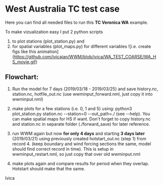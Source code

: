 # West Australia TC test case 
Here you can find all needed files to run this **TC Veronica WA** example.

To make vizualization easy I put 2 python scripts 
1. to plot stations (plot_station.py) and 
2. for spatial variables (plot_maps.py) for different variables 
    ![i.e. create figs like this animation] (https://github.com/ivicajan/WWM/blob/ivica/WA_TEST_COARSE/WA_HS_movie.gif)

## Flowchart:

1. Run the model for 7 days (2019/03/18 - 2019/03/25) and save history.nc, 
station.nc, hotfile_out.nc (use wwminput_forward.nml, just copy it into wwminput.nml)

2. make plots for a few stations (i.e. 0, 1 and 5) 
    using: python3 plot_station.py station.nc --station=0 --out_path=./ (see --help). 
    You can make spatial maps for HS if want.
Don't forget to copy history.nc and station.nc in separate folder (./forward_save) for later reference.

3. run WWM again but now **for only 4 days** and starting **3 days later** (2019/03/21) 
    using previously created hotstart_out.nc (step 1) from record 4.
    (keep boundary and wind forcing sections the same, model should find correct record in time). 
    This is setup in wwminput_restart.nml, so just copy that over old wwminput.nml 

4. make plots again and compare results for period when they overlap. Hotstart should make that the same.


Ivica
